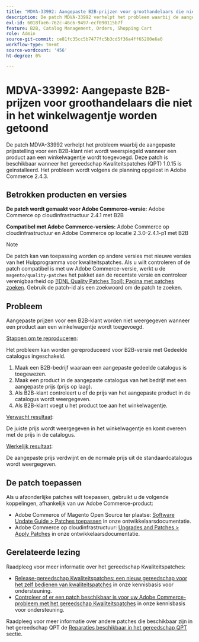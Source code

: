 ```yaml
---
title: "MDVA-33992: Aangepaste B2B-prijzen voor groothandelaars die niet in het winkelwagentje worden getoond"
description: De patch MDVA-33992 verhelpt het probleem waarbij de aangepaste prijsstelling voor een B2B-klant niet wordt weerspiegeld wanneer een product aan een winkelwagentje wordt toegevoegd. Deze patch is beschikbaar wanneer het gereedschap Kwaliteitspatches (QPT) 1.0.15 is geïnstalleerd. Het probleem wordt volgens de planning opgelost in Adobe Commerce 2.4.3.
exl-id: 6018fae6-762c-46c6-9497-ecf090115b7f
feature: B2B, Catalog Management, Orders, Shopping Cart
role: Admin
source-git-commit: ce81fc35cc5b7477fc5b3cd5f36a4ff65280e6a0
workflow-type: tm+mt
source-wordcount: '456'
ht-degree: 0%

---
```


# MDVA-33992: Aangepaste B2B-prijzen voor groothandelaars die niet in het winkelwagentje worden getoond

De patch MDVA-33992 verhelpt het probleem waarbij de aangepaste prijsstelling voor een B2B-klant niet wordt weerspiegeld wanneer een product aan een winkelwagentje wordt toegevoegd. Deze patch is beschikbaar wanneer het gereedschap Kwaliteitspatches (QPT) 1.0.15 is geïnstalleerd. Het probleem wordt volgens de planning opgelost in Adobe Commerce 2.4.3.

## Betrokken producten en versies

**De patch wordt gemaakt voor Adobe Commerce-versie:** Adobe Commerce op cloudinfrastructuur 2.4.1 met B2B

**Compatibel met Adobe Commerce-versies:** Adobe Commerce op cloudinfrastructuur en Adobe Commerce op locatie 2.3.0-2.4.1-p1 met B2B

>[!NOTE]
>
>De patch kan van toepassing worden op andere versies met nieuwe versies van het Hulpprogramma voor kwaliteitspatches. Als u wilt controleren of de patch compatibel is met uw Adobe Commerce-versie, werkt u de `magento/quality-patches` het pakket aan de recentste versie en controleer verenigbaarheid op [[!DNL Quality Patches Tool]: Pagina met patches zoeken](https://devdocs.magento.com/quality-patches/tool.html#patch-grid). Gebruik de patch-id als een zoekwoord om de patch te zoeken.

## Probleem

Aangepaste prijzen voor een B2B-klant worden niet weergegeven wanneer een product aan een winkelwagentje wordt toegevoegd.

<u>Stappen om te reproduceren</u>:

Het probleem kan worden gereproduceerd voor B2B-versie met Gedeelde catalogus ingeschakeld.

1. Maak een B2B-bedrijf waaraan een aangepaste gedeelde catalogus is toegewezen.
1. Maak een product in de aangepaste catalogus van het bedrijf met een aangepaste prijs (prijs op laag).
1. Als B2B-klant controleert u of de prijs van het aangepaste product in de catalogus wordt weergegeven.
1. Als B2B-klant voegt u het product toe aan het winkelwagentje.

<u>Verwacht resultaat</u>:

De juiste prijs wordt weergegeven in het winkelwagentje en komt overeen met de prijs in de catalogus.

<u>Werkelijk resultaat</u>:

De aangepaste prijs verdwijnt en de normale prijs uit de standaardcatalogus wordt weergegeven.

## De patch toepassen

Als u afzonderlijke patches wilt toepassen, gebruikt u de volgende koppelingen, afhankelijk van uw Adobe Commerce-product:

* Adobe Commerce of Magento Open Source ter plaatse: [Software Update Guide > Patches toepassen](https://devdocs.magento.com/guides/v2.4/comp-mgr/patching/mqp.html) in onze ontwikkelaarsdocumentatie.
* Adobe Commerce op cloudinfrastructuur: [Upgrades and Patches > Apply Patches](https://devdocs.magento.com/cloud/project/project-patch.html) in onze ontwikkelaarsdocumentatie.

## Gerelateerde lezing

Raadpleeg voor meer informatie over het gereedschap Kwaliteitspatches:

* [Release-gereedschap Kwaliteitspatches: een nieuw gereedschap voor het zelf bedienen van kwaliteitspatches](/help/announcements/adobe-commerce-announcements/magento-quality-patches-released-new-tool-to-self-serve-quality-patches.md) in onze kennisbasis voor ondersteuning.
* [Controleer of er een patch beschikbaar is voor uw Adobe Commerce-probleem met het gereedschap Kwaliteitspatches](/help/support-tools/patches-available-in-qpt-tool/check-patch-for-magento-issue-with-magento-quality-patches.md) in onze kennisbasis voor ondersteuning.

Raadpleeg voor meer informatie over andere patches die beschikbaar zijn in het gereedschap QPT de [Reparaties beschikbaar in het gereedschap QPT](https://support.magento.com/hc/en-us/sections/360010506631-Patches-available-in-QPT-tool-) sectie.

